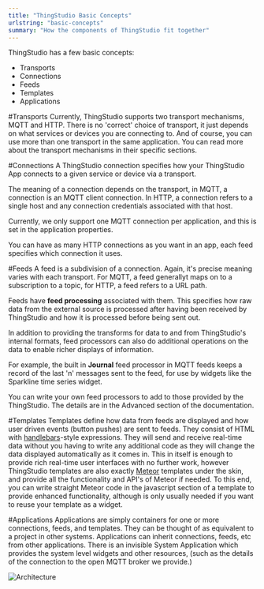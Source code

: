```yaml
---
title: "ThingStudio Basic Concepts"
urlstring: "basic-concepts"
summary: "How the components of ThingStudio fit together"
---
```


ThingStudio has a few basic concepts:
+ Transports
+ Connections
+ Feeds
+ Templates
+ Applications

#Transports
Currently, ThingStudio supports two transport mechanisms, MQTT and HTTP.
There is no 'correct' choice of transport, it just depends on what services or devices
you are connecting to. And of course, you can use more than one transport in the same application.
You can read more about the transport mechanisms in their specific sections.

#Connections
A ThingStudio connection specifies how your ThingStudio  App connects to a given service
or device via a transport. 

The meaning of a connection depends on the transport, in MQTT, a connection is an MQTT client
connection. In HTTP, a connection refers to a single host and any connection credentials associated
with that host.

Currently, we only support one MQTT connection per application, and this is
set in the application properties. 

You can have as many HTTP connections as you want in an app, each feed specifies which connection it uses.

#Feeds
A feed is a subdivision of a connection. Again, it's precise meaning varies with each transport.
For MQTT, a feed generallyt maps on to a subscription to a topic, for HTTP, a feed refers to a URL path.

Feeds have __feed processing__ associated with them. This specifies how raw data from the external source is
processed after having been received by ThingStudio and how it is processed before being sent out. 

In addition to providing the transforms for data to and from ThingStudio's internal formats, feed processors
can also do additional operations on the data to enable richer displays of information. 

For example, the
built in __Journal__ feed processor in MQTT feeds keeps a record of the last 'n' messages sent to the feed, for
use by widgets like the Sparkline time series widget.

You can write your own feed processors to add to those provided by the ThingStudio. The details are in the Advanced section of the documentation.

#Templates
Templates define how data from feeds are displayed and how user driven events (button pushes) are sent to feeds.
They consist of HTML with [handlebars](http://handlebarsjs.com/)-style expressions. They will send and receive real-time data without you having to write any additional code as they will change the data displayed automatically as it comes in.
This in itself is enough to provide rich real-time user interfaces with no further work, however
ThingStudio templates are also exactly [Meteor](http://meteor.com) templates under the skin, and provide all the functionality and API's of Meteor if needed. To this end, you can write straight Meteor code in the javascript section of a template to provide enhanced functionality, although is only usually needed if you want to reuse your template as a widget.

#Applications
Applications are simply containers for one or more connections, feeds, and templates. They can be thought of as equivalent to a project in other systems. Applications can inherit connections, feeds, etc from other applications. There is an invisible System Application which provides the system level widgets and other resources,  (such as the details of the connection to the open MQTT broker we provide.)

![Architecture](/images/architecture.jpg "ThingStudio Arcitecture")



